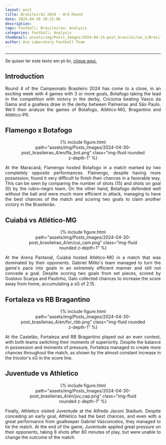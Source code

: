 ```yaml
---
layout: post
title: Brasileirão 2024 - 4rd Round
date: 2024-04-30 10:15:00
description:
tags: Football; Brasileirao; Analysis
categories: Football; Analysis
thumbnail: assets/img/Posts_Images/2024-04-15-post_brasileirao_1/Brasileirao_Assai_2022.png
author: Ace Laboratory Football Team
---
```


---
<p align="justify">
Se quiser ler este texto em pt-br, <a href = "https://ac3lab.github.io/blog/2000/post_brasileirao_4-pt/"> clique aqui.</a>
</p>

<h2>Introduction</h2>

<div style="text-align: justify">

<p align="justify">
Round 4 of the Campeonato Brasileiro 2024 has come to a close, in an exciting week with 4 games with 3 or more goals, Botafogo taking the lead in the competition with victory in the derby, Criciúma beating Vasco da Gama and a goalless draw in the derby between Palmeiras and São Paulo. We'll then analyze the games of Botafogo, Atlético-MG, Bragantino and Atlético-PR.

</p>
</div>

<h2>Flamengo x Botafogo</h2>

<div style="text-align: justify">

<div style="width: 80%; margin: 0 auto; text-align: center;">
{% include figure.html path="assets/img/Posts_Images/2024-04-30-post_brasileirao_4/en/fla_bot.png" class="img-fluid rounded z-depth-1" %}
</div>

<p align="justify">

At the Maracanã, Flamengo hosted Botafogo in a match marked by two completely opposite performances. Flamengo, despite having more possession, found it very difficult to finish their chances in a favorable way. This can be seen by comparing the number of shots (15) and shots on goal (0) by the rubro-negro team. On the other hand, Botafogo defended well without the ball and were much more efficient in attack, managing to have the best chances of the match and scoring two goals to claim another victory in the Brasileirão.
</p>

</div>


<h2>Cuiabá vs Atlético-MG</h2>

<div style="text-align: justify">

<div style="width: 80%; margin: 0 auto; text-align: center;">
{% include figure.html path="assets/img/Posts_Images/2024-04-30-post_brasileirao_4/en/cui_cam.png" class="img-fluid rounded z-depth-1" %}
</div>

<p align="justify">
At the Arena Pantanal, Cuiabá hosted Atlético-MG in a match that was dominated by their opponents. Gabriel Milito's team managed to turn the game's pace into goals in an extremely efficient manner and still not concede a goal. Despite scoring two goals from set pieces, scored by Gustavo Scarpa and Paulinho, Galo collected chances to increase the score away from home, accumulating a xG of 2.15. 
</p>

</div>

<h2>Fortaleza vs RB Bragantino</h2>

<div style="text-align: justify">

<div style="width: 80%; margin: 0 auto; text-align: center;">
{% include figure.html path="assets/img/Posts_Images/2024-04-30-post_brasileirao_4/en/for_rbb.png" class="img-fluid rounded z-depth-1" %}
</div>

<p align="justify">
At the Castelão, Fortaleza and RB Bragantino played out an even contest, with both teams switching their moments of superiority. Despite the balance in possession and moments of pressure, Fortaleza managed to create more chances throughout the match, as shown by the almost constant increase in the tricolor's xG in the score line. 

</p>

</div>

<h2>Juventude vs Athletico</h2>

<div style="text-align: justify">

<div style="width: 80%; margin: 0 auto; text-align: center;">
{% include figure.html path="assets/img/Posts_Images/2024-04-30-post_brasileirao_4/en/juv_cap.png" class="img-fluid rounded z-depth-1" %}
</div>

<p align="justify">
Finally, Athletico visited Juventude at the Alfredo Jaconi Stadium. Despite conceding an early goal, Athletico had the best chances, and even with a great performance from goalkeeper Gabriel Vasconcelos, they managed to tie the match. At the end of the game, Juventude applied great pressure on their opponents, taking 8 shots after 80 minutes of play, but were unable to change the outcome of the match.


</p>

</div>
